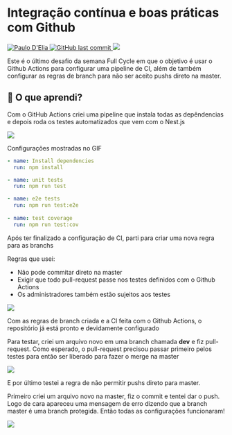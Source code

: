 # Integração contínua e boas práticas com Github

<p>
  <a href="https://www.linkedin.com/in/paulodelia/">
      <img alt="Paulo D'Elia" src="https://img.shields.io/badge/-paulodelia-important?style=flat&logo=Linkedin&logoColor=white" />
   </a>
  <a href="https://github.com/paulohdelia/fullcycle-desafio-integracao-continua/commits/master">
    <img alt="GitHub last commit" src="https://img.shields.io/github/last-commit/paulohdelia/fullcycle-desafio-integracao-continua?color=important">
  </a> 
  <img src="https://img.shields.io/github/languages/count/paulohdelia/fullcycle-desafio-integracao-continua?color=important&style=flat-square">
</p>

Este é o último desafio da semana Full Cycle em que o objetivo é usar o Github Actions para configurar uma pipeline de CI, além de também configurar as regras de branch para não ser aceito pushs direto na master.

## :book: O que aprendi?

Com o GitHub Actions criei uma pipeline que instala todas as depêndencias e depois roda os testes automatizados que vem com o Nest.js

![](http://drive.google.com/uc?export=view&id=15KfRKD7DcnO0Pz_bz3G4z0uT4t0uF8D0)

Configurações mostradas no GIF
```yml
- name: Install dependencies
  run: npm install

- name: unit tests
  run: npm run test

- name: e2e tests
  run: npm run test:e2e
  
- name: test coverage
  run: npm run test:cov
```

Após ter finalizado a configuração de CI, parti para criar uma nova regra para as branchs

Regras que usei:
  * Não pode commitar direto na master
  * Exigir que todo pull-request passe nos testes definidos com o Github Actions
  * Os administradores também estão sujeitos aos testes

![](http://drive.google.com/uc?export=view&id=1ouqQHTCq8JrG0dbh7VEQxIUALdB5_BXi)

Com as regras de branch criada e a CI feita com o Github Actions, o repositório já está pronto e devidamente configurado

Para testar, criei um arquivo novo em uma branch chamada **dev** e fiz pull-request. Como esperado, o pull-request precisou passar primeiro pelos testes para então ser liberado para fazer o merge na master

![](http://drive.google.com/uc?export=view&id=1ZMlN8AkAtNEQVkw_PWAXR-NDKGwS0sNL)

E por último testei a regra de não permitir pushs direto para master. 

Primeiro criei um arquivo novo na master, fiz o commit e tentei dar o push. Logo de cara apareceu uma mensagem de erro dizendo que a branch master é uma branch protegida. Então todas as configurações funcionaram!

![](http://drive.google.com/uc?export=view&id=1lvlPnQgYNolupxbF3V5cTWzxpOdEFZUP)
